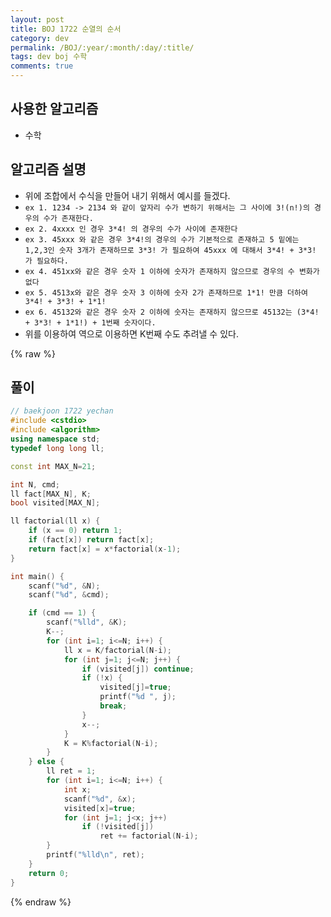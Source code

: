 ```yaml
---
layout: post
title: BOJ 1722 순열의 순서
category: dev
permalink: /BOJ/:year/:month/:day/:title/
tags: dev boj 수학
comments: true
---
```

## 사용한 알고리즘
- 수학

## 알고리즘 설명
- 위에 조합에서 수식을 만들어 내기 위해서 예시를 들겠다.
- `ex 1. 1234 -> 2134 와 같이 앞자리 수가 변하기 위해서는 그 사이에 3!(n!)의 경우의 수가 존재한다.`
- `ex 2. 4xxxx 인 경우 3*4! 의 경우의 수가 사이에 존재한다`
- `ex 3. 45xxx 와 같은 경우 3*4!의 경우의 수가 기본적으로 존재하고 5 밑에는 1,2,3인 숫자 3개가 존재하므로 3*3! 가 필요하여 45xxx 에 대해서 3*4! + 3*3! 가 필요하다.`
- `ex 4. 451xx와 같은 경우 숫자 1 이하에 숫자가 존재하지 않으므로 경우의 수 변화가 없다`
- `ex 5. 4513x와 같은 경우 숫자 3 이하에 숫자 2가 존재하므로 1*1! 만큼 더하여 3*4! + 3*3! + 1*1!`
- `ex 6. 45132와 같은 경우 숫자 2 이하에 숫자는 존재하지 않으므로 45132는 (3*4! + 3*3! + 1*1!) + 1번째 숫자이다.`
- 위를 이용하여 역으로 이용하면 K번째 수도 추려낼 수 있다.

{% raw %}
## 풀이
```c++
// baekjoon 1722 yechan
#include <cstdio>
#include <algorithm>
using namespace std;
typedef long long ll;

const int MAX_N=21;

int N, cmd;
ll fact[MAX_N], K;
bool visited[MAX_N];

ll factorial(ll x) {
	if (x == 0) return 1;
	if (fact[x]) return fact[x];
	return fact[x] = x*factorial(x-1);
}

int main() {
	scanf("%d", &N);
	scanf("%d", &cmd);

	if (cmd == 1) {
		scanf("%lld", &K);
		K--;
		for (int i=1; i<=N; i++) {
			ll x = K/factorial(N-i);
			for (int j=1; j<=N; j++) {
				if (visited[j]) continue;
				if (!x) {
					visited[j]=true;
					printf("%d ", j);
					break;
				}
				x--;
			}
			K = K%factorial(N-i);
		}
	} else {
		ll ret = 1;
		for (int i=1; i<=N; i++) {
			int x;
			scanf("%d", &x);
			visited[x]=true;
			for (int j=1; j<x; j++)
				if (!visited[j])
					ret += factorial(N-i);
		}
		printf("%lld\n", ret);
	}
	return 0;
}
```
{% endraw %}
